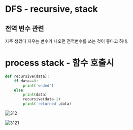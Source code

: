 # DFS - recursive, stack

## 전역 변수 관련

자주 생겼다 지우는 변수가 나오면 전역변수를 쓰는 것이 좋다고 하네.



# process stack - 함수 호출시

```python
def recursive(data):
    if data==0:
        print('ended')
    else:
        print(data)
        recursive(data-1)
        print('returned',data)
```

![312](G:\github\Coding-Test\img\312.png)

![3121](G:\github\Coding-Test\img\3121.png)